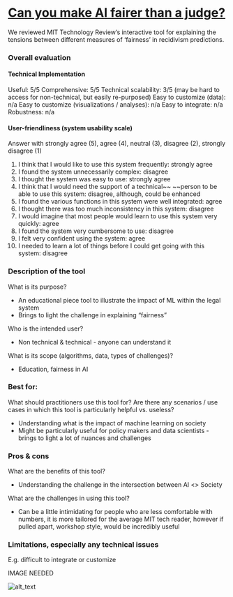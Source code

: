 # [Can you make AI fairer than a judge? ](https://www.technologyreview.com/2019/10/17/75285/ai-fairer-than-judge-criminal-risk-assessment-algorithm/)

We reviewed MIT Technology Review’s interactive tool for explaining the tensions between different measures of ‘fairness’ in recidivism predictions.

### Overall evaluation

#### Technical Implementation

Useful: 5/5
Comprehensive: 5/5
Technical scalability: 3/5 (may be hard to access for non-technical, but easily re-purposed)
Easy to customize (data): n/a
Easy to customize (visualizations / analyses): n/a
Easy to integrate: n/a
Robustness: n/a

#### User-friendliness (system usability scale)

Answer with strongly agree (5), agree (4), neutral (3), disagree (2), strongly disagree (1)

1. I think that I would like to use this system frequently: strongly agree
2. I found the system unnecessarily complex: disagree
3. I thought the system was easy to use: strongly agree
4. I think that I would need the support of a technical~~ ~~person to be able to use this system: disagree, although, could be enhanced
5. I found the various functions in this system were well integrated: agree
6. I thought there was too much inconsistency in this system: disagree
7. I would imagine that most people would learn to use this system very quickly: agree
8. I found the system very cumbersome to use: disagree
9. I felt very confident using the system: agree
10. I needed to learn a lot of things before I could get going with this system: disagree

### Description of the tool

What is its purpose?

- An educational piece tool to illustrate the impact of ML within the legal system
- Brings to light the challenge in explaining “fairness”

Who is the intended user?

- Non technical & technical - anyone can understand it

What is its scope (algorithms, data, types of challenges)?

- Education, fairness in AI

### Best for:

What should practitioners use this tool for? Are there any scenarios / use cases in which this tool is particularly helpful vs. useless?

- Understanding what is the impact of machine learning on society
- Might be particularly useful for policy makers and data scientists - brings to light a lot of nuances and challenges

### Pros & cons

What are the benefits of this tool?

- Understanding the challenge in the intersection between AI &lt;> Society

What are the challenges in using this tool?

- Can be a little intimidating for people who are less comfortable with numbers, it is more tailored for the average MIT tech reader, however if pulled apart, workshop style, would be incredibly useful

### Limitations, especially any technical issues

E.g. difficult to integrate or customize

IMAGE NEEDED

![alt_text](_media/image35.png "image_tooltip")
